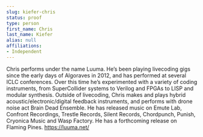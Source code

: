 ```yaml
---
slug: kiefer-chris
status: proof
type: person
first_name: Chris
last_name: Kiefer
alias: null
affiliations:
- Independent
---
```


Chris performs under the name Luuma. He’s been playing livecoding gigs since
the early days of Algoraves in 2012, and has performed at several ICLC
conferences. Over this time he’s experimented with a variety of coding
instruments, from SuperCollider systems to Verilog and FPGAs to LISP and
modular synthesis. Outside of livecoding, Chris makes and plays hybrid
acoustic/electronic/digital feedback instruments, and performs with drone noise
act Brain Dead Ensemble. He has released music on Emute Lab, Confront
Recordings, Trestle Records, Silent Records, Chordpunch, Punish, Cryonica Music
and Wasp Factory. He has a forthcoming release on Flaming Pines.
https://luuma.net/


